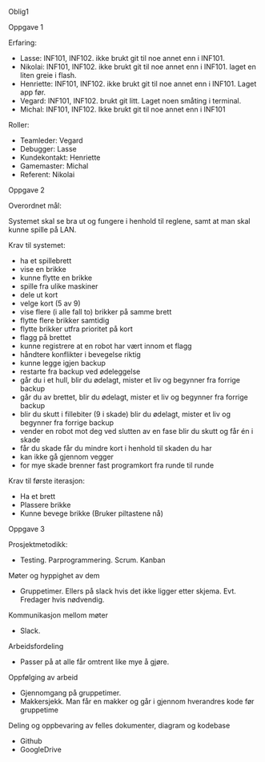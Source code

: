 Oblig1

Oppgave 1

Erfaring:

- Lasse: INF101, INF102. ikke brukt git til noe annet enn i INF101.
- Nikolai: INF101, INF102. ikke brukt git til noe annet enn i INF101. laget en liten greie i flash.
- Henriette: INF101, INF102. ikke brukt git til noe annet enn i INF101. Laget app før.
- Vegard: INF101, INF102. brukt git litt. Laget noen småting i terminal.
- Michal: INF101, INF102. Ikke brukt git til noe annet enn i INF101
 
Roller:

- Teamleder: Vegard
- Debugger: Lasse
- Kundekontakt:  Henriette
- Gamemaster: Michal
- Referent: Nikolai
 
Oppgave 2

Overordnet mål:

Systemet skal se bra ut og fungere i henhold til reglene, samt at man skal kunne spille på LAN.

Krav til systemet:

- ha et spillebrett
- vise en brikke
- kunne flytte en brikke
- spille fra ulike maskiner
- dele ut kort
- velge kort (5 av 9)
- vise flere (i alle fall to) brikker på samme brett
- flytte flere brikker samtidig
- flytte brikker utfra prioritet på kort
- flagg på brettet
- kunne registrere at en robot har vært innom et flagg
- håndtere konflikter i bevegelse riktig
- kunne legge igjen backup
- restarte fra backup ved ødeleggelse
- går du i et hull, blir du ødelagt, mister et liv og begynner fra forrige backup
- går du av brettet, blir du ødelagt, mister et liv og begynner fra forrige backup
- blir du skutt i fillebiter (9 i skade) blir du ødelagt, mister et liv og begynner fra forrige backup
- vender en robot mot deg ved slutten av en fase blir du skutt og får én i skade
- får du skade får du mindre kort i henhold til skaden du har
- kan ikke gå gjennom vegger
- for mye skade brenner fast programkort fra runde til runde
 
Krav til første iterasjon:

- Ha et brett
- Plassere brikke
- Kunne bevege brikke (Bruker piltastene nå)

Oppgave 3

Prosjektmetodikk:
- Testing. Parprogrammering. Scrum. Kanban
 
Møter og hyppighet av dem

- Gruppetimer. Ellers på slack hvis det ikke ligger etter skjema. Evt. Fredager hvis nødvendig.

Kommunikasjon mellom møter
- Slack.

Arbeidsfordeling
- Passer på at alle får omtrent like mye å gjøre.

Oppfølging av arbeid
- Gjennomgang på gruppetimer.
- Makkersjekk. Man får en makker og går i gjennom hverandres kode før gruppetime

Deling og oppbevaring av felles dokumenter, diagram og kodebase
- Github
- GoogleDrive

